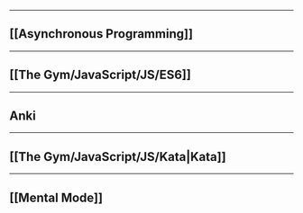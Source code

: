 ___

## [[Asynchronous Programming]]
---
## [[The Gym/JavaScript/JS/ES6]]
___
## Anki
___
## [[The Gym/JavaScript/JS/Kata|Kata]]
___
## [[Mental Mode]]